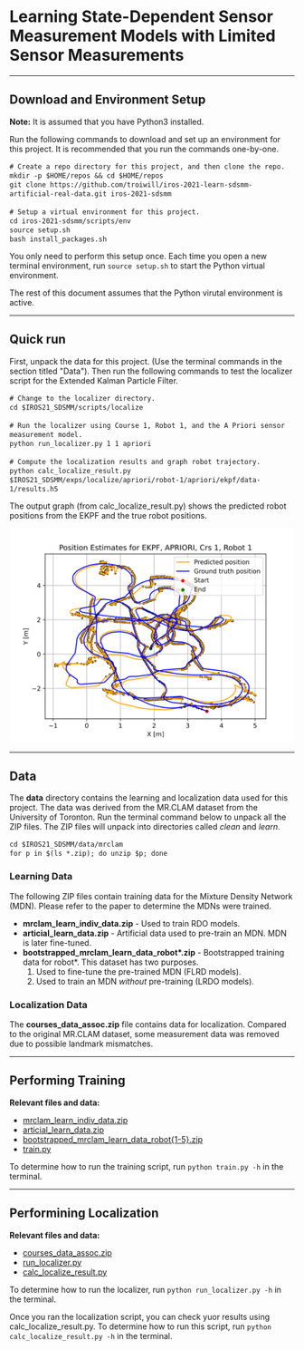 # Learning State-Dependent Sensor Measurement Models with Limited Sensor Measurements

----
## Download and Environment Setup

__Note:__ It is assumed that you have Python3 installed.

Run the following commands to download and set up an environment for this project. It is recommended that you run the commands one-by-one.
```
# Create a repo directory for this project, and then clone the repo.
mkdir -p $HOME/repos && cd $HOME/repos
git clone https://github.com/troiwill/iros-2021-learn-sdsmm-artificial-real-data.git iros-2021-sdsmm

# Setup a virtual environment for this project.
cd iros-2021-sdsmm/scripts/env
source setup.sh
bash install_packages.sh
```
You only need to perform this setup once. Each time you open a new terminal environment, run ```source setup.sh``` to start the Python virtual environment.

The rest of this document assumes that the Python virutal environment is active.

------------
## Quick run

First, unpack the data for this project. (Use the terminal commands in the section titled "Data"). Then run the following commands to test the localizer script for the Extended Kalman Particle Filter.

```
# Change to the localizer directory.
cd $IROS21_SDSMM/scripts/localize

# Run the localizer using Course 1, Robot 1, and the A Priori sensor measurement model.
python run_localizer.py 1 1 apriori

# Compute the localization results and graph robot trajectory.
python calc_localize_result.py $IROS21_SDSMM/exps/localize/apriori/robot-1/apriori/ekpf/data-1/results.h5
```

The output graph (from calc_localize_result.py) shows the predicted robot positions from the EKPF and the true robot positions.

![Predicted trajectory for Robot 1 on Course 1](/docs/figures/position_graph_crs1_robot1_apriori_ekpf.svg)

-------
## Data

The **data** directory contains the learning and localization data used for this project. The data was derived from the MR.CLAM dataset from the University of Toronton. Run the terminal command below to unpack all the ZIP files. The ZIP files will unpack into directories called *clean* and *learn*.

```
cd $IROS21_SDSMM/data/mrclam
for p in $(ls *.zip); do unzip $p; done
```

### Learning Data
The following ZIP files contain training data for the Mixture Density Network (MDN). Please refer to the paper to determine the MDNs were trained.

* **mrclam_learn_indiv_data.zip** - Used to train RDO models.
* **articial_learn_data.zip** - Artificial data used to pre-train an MDN. MDN is later fine-tuned.
* __bootstrapped_mrclam_learn_data_robot*.zip__ - Bootstrapped training data for robot*. This dataset has two purposes.
    1. Used to fine-tune the pre-trained MDN (FLRD models).
    2. Used to train an MDN *without* pre-training (LRDO models).


### Localization Data
The **courses_data_assoc.zip** file contains data for localization. Compared to the original MR.CLAM dataset, some measurement data was removed due to possible landmark mismatches.

----------------------
## Performing Training

**Relevant files and data:**
- [mrclam_learn_indiv_data.zip](/data/mrclam/mrclam_learn_indiv_data.zip)
- [articial_learn_data.zip](/data/mrclam/articial_learn_data.zip)
- [bootstrapped_mrclam_learn_data_robot{1-5}.zip](/data/mrclam/)
- [train.py](/scripts/training/train.py)

To determine how to run the training script, run ```python train.py -h``` in the terminal.

----------------------------
## Performining Localization

**Relevant files and data:**
- [courses_data_assoc.zip](/data/mrclam/courses_data_assoc.zip)
- [run_localizer.py](/scripts/localize/run_localizer.py)
- [calc_localize_result.py](/scripts/localize/calc_localize_result.py)

To determine how to run the localizer, run ```python run_localizer.py -h``` in the terminal.

Once you ran the localization script, you can check yuor results using calc_localize_result.py. To determine how to run this script, run ```python calc_localize_result.py -h``` in the terminal.